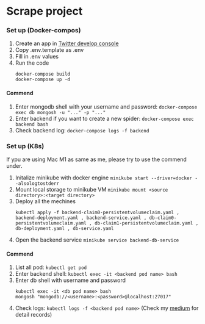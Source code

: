 # Scrape project #
### Set up (Docker-compos) ###
1. Create an app in [Twitter develop console](https://developer.twitter.com/en)
2. Copy .env.template as .env
3. Fill in .env values
4. Run the code 
    ```
    docker-compose build
    docker-compose up -d
    ```

#### Commend ####
1. Enter mongodb shell with your username and password: `docker-compose exec db mongosh -u "..." -p "..." `
2. Enter backend if you want to create a new spider: `docker-compose exec backend bash`
3. Check backend log: `docker-compose logs -f backend`

### Set up (K8s) ###
If ypu are using Mac M1 as same as me, please try to use the commend under.
1. Initalize minikube with docker engine
    `minikube start --driver=docker --alsologtostderr`
2. Mount local storage to minikube VM
    `minikube mount <source directory>:<target directory>`
3. Deploy all the mechines
    ```
    kubectl apply -f backend-claim0-persistentvolumeclaim.yaml , backend-deployment.yaml , backend-service.yaml , db-claim0-persistentvolumeclaim.yaml , db-claim1-persistentvolumeclaim.yaml , db-deployment.yaml , db-service.yaml
    ```
4. Open the backend service
    `minikube service backend-db-service`

#### Commend ####
1. List all pod: `kubectl get pod`
2. Enter backend shell: `kubectl exec -it <backend pod name> bash`
3. Enter db shell with username and password
    ```
    kubectl exec -it <db pod name> bash
    mongosh "mongodb://<username>:<password>@localhost:27017"
    ```
4. Check logs: `kubectl logs -f <backend pod name>`
(Check my [medium](https://medium.com/@v0220225/backend-flask-mongodb-scrapy-5fccbdefb0ae) for detail records)
